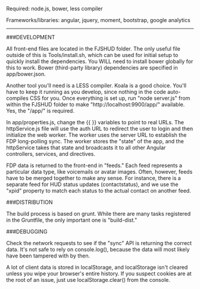 Required: node.js, bower, less compiler

Frameworks/libraries: angular, jquery, moment, bootstrap, google analytics

---

###DEVELOPMENT

All front-end files are located in the FJSHUD folder. The only useful file outside of this is Tools/install.sh, which can be used for initial setup to quickly install the dependencies. You WILL need to install bower globally for this to work. Bower (third-party library) dependencies are specified in app/bower.json.

Another tool you'll need is a LESS compiler. Koala is a good choice. You'll have to keep it running as you develop, since nothing in the code auto-compiles CSS for you. Once everything is set up, run "node server.js" from within the FJSHUD folder to make "http://localhost:9900/app/" available. Yes, the "/app/" is required.

In app/properties.js, change the {{ }} variables to point to real URLs. The httpService.js file will use the auth URL to redirect the user to login and then initialize the web worker. The worker uses the server URL to establish the FDP long-polling sync. The worker stores the "state" of the app, and the httpService takes that state and broadcasts it to all other Angular controllers, services, and directives.

FDP data is returned to the front-end in "feeds." Each feed represents a particular data type, like voicemails or avatar images. Often, however, feeds have to be merged together to make any sense. For instance, there is a separate feed for HUD status updates (contactstatus), and we use the "xpid" property to match each status to the actual contact on another feed.

###DISTRIBUTION

The build process is based on grunt. While there are many tasks registered in the Gruntfile, the only important one is "build-dist."

###DEBUGGING

Check the network requests to see if the "sync" API is returning the correct data. It's not safe to rely on console.log(), because the data will most likely have been tampered with by then.

A lot of client data is stored in localStorage, and localStorage isn't cleared unless you wipe your browser's entire history. If you suspect cookies are at the root of an issue, just use localStorage.clear() from the console.